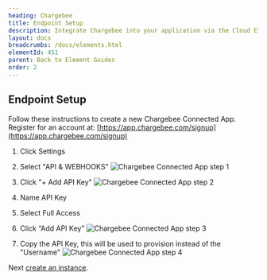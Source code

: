 ```yaml
---
heading: Chargebee
title: Endpoint Setup
description: Integrate Chargebee into your application via the Cloud Elements APIs.
layout: docs
breadcrumbs: /docs/elements.html
elementId: 451
parent: Back to Element Guides
order: 2
---
```

## Endpoint Setup


Follow these instructions to create a new Chargebee Connected App.
Register for an account at: [https://app.chargebee.com/signup](https://app.chargebee.com/signup)

1. Click Settings

2. Select "API & WEBHOOKS"
![Chargebee Connected App step 1](http://cloud-elements.com/wp-content/uploads/2016/04/chargebee-api-1.png)

3. Click "+ Add API Key"
![Chargebee Connected App step 2](http://cloud-elements.com/wp-content/uploads/2016/04/chargebee-api-2.png)

4. Name API Key

5. Select Full Access

6. Click “Add API Key”
![Chargebee Connected App step 3](http://cloud-elements.com/wp-content/uploads/2016/04/chargebee-api-3.png)

7. Copy the API Key, this will be used to provision instead of the "Username"
![Chargebee Connected App step 4](http://cloud-elements.com/wp-content/uploads/2016/04/chargebee-api-4.png)

Next [create an instance](chargebee-create-instance.html).
